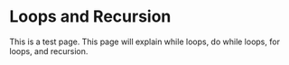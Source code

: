 # Loops and Recursion

This is a test page. This page will explain while loops, do while loops, for loops, and recursion.
